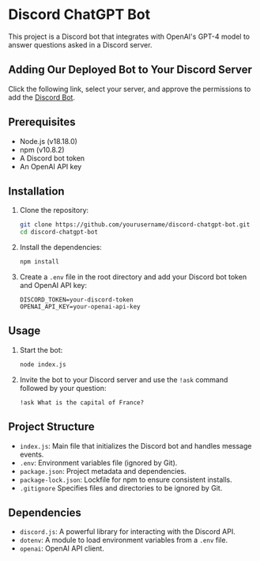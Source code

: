 # Discord ChatGPT Bot

This project is a Discord bot that integrates with OpenAI's GPT-4 model to answer questions asked in a Discord server.

## Adding Our Deployed Bot to Your Discord Server
Click the following link, select your server, and approve the permissions to add the [Discord Bot](https://discord.com/oauth2/authorize?client_id=1290347853713248419&permissions=67584&integration_type=0&scope=bot).


## Prerequisites

- Node.js (v18.18.0)
- npm (v10.8.2)
- A Discord bot token
- An OpenAI API key

## Installation

1. Clone the repository:
    ```sh
    git clone https://github.com/yourusername/discord-chatgpt-bot.git
    cd discord-chatgpt-bot
    ```

2. Install the dependencies:
    ```sh
    npm install
    ```

3. Create a `.env` file in the root directory and add your Discord bot token and OpenAI API key:
    ```env
    DISCORD_TOKEN=your-discord-token
    OPENAI_API_KEY=your-openai-api-key
    ```

## Usage

1. Start the bot:
    ```sh
    node index.js
    ```

2. Invite the bot to your Discord server and use the `!ask` command followed by your question:
    ```
    !ask What is the capital of France?
    ```

## Project Structure

- `index.js`: Main file that initializes the Discord bot and handles message events.
- `.env`: Environment variables file (ignored by Git).
- `package.json`: Project metadata and dependencies.
- `package-lock.json`: Lockfile for npm to ensure consistent installs.
- `.gitignore` Specifies files and directories to be ignored by Git.

## Dependencies

- `discord.js`: A powerful library for interacting with the Discord API.
- `dotenv`: A module to load environment variables from a `.env` file.
- `openai`: OpenAI API client.